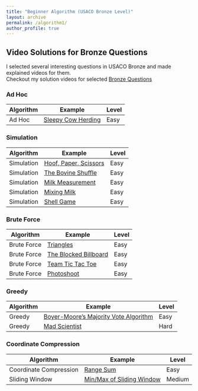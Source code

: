 ```yaml
---
title: "Beginner Algorithm (USACO Bronze Level)"
layout: archive
permalink: /algorithm1/
author_profile: true
---
```


## Video Solutions for Bronze Questions

I selected several interesting questions in USACO Bronze and made explained videos for them.  
Checkout my solution videos for selected [Bronze Questions](/usaco_bronze_video/)

### Ad Hoc  

| Algorithm  | Example                                                          | Level         |
| ---------- | ---------------------------------------------------------------- | ------------- |
| Ad Hoc     | [Sleepy Cow Herding](/usaco/USACO-2019-Jan-Bronze/#problem-2-Sleepy-Cow-Sorting) | Easy |


### Simulation

| Algorithm   |  Example                                                        | Level         |
| ------------| --------------------------------------------------------------- | ------------- |          
| Simulation  | [Hoof, Paper, Scissors](/usaco/USACO-2017-Jan-Bronze/#problem-2-hoof-paper-scissors)  | Easy   |      
| Simulation  | [The Bovine Shuffle](/usaco/USACO-2017-Dec-Bronze/#problem-2-the-bovine-shuffle)  | Easy   |   
| Simulation  | [Milk Measurement](/usaco/USACO-2017-Dec-Bronze/#problem-3-milk-measurement)  | Easy   |   
| Simulation  | [Mixing Milk](/usaco/USACO-2018-Dec-Bronze/#problem-1-mixing-milk)  | Easy   |   
| Simulation  | [Shell Game](/usaco/USACO-2019-Jan-Bronze/#problem-1-shell-game)  | Easy   |   


### Brute Force

| Algorithm   |  Example                                                        | Level         |
| ------------| --------------------------------------------------------------- | ------------- |          
| Brute Force | [Triangles](/usaco/USACO-2020-Feb-Bronze/#problem-1-triangles) | Easy  |  
| Brute Force | [The Blocked Billboard](/usaco/USACO-2017-Dec-Bronze/#problem-1-the-blocked-billboard) | Easy  |  
| Brute Force | [Team Tic Tac Toe](/usaco/USACO-2018-Open-Bronze/#problem-1-team-tic-tac-toe) | Easy  |  
| Brute Force | [Photoshoot](/usaco/USACO-2020-Jan-Bronze/#problem-2-photoshoot) | Easy  |  


### Greedy

| Algorithm   |  Example                                                        | Level         |
| ------------| --------------------------------------------------------------- | ------------- |    
| Greedy      | [Boyer-Moore’s Majority Vote Algorithm](https://starcoder.org/programming/boyer-moore-majority-vote/)  | Easy   |      
| Greedy      | [Mad Scientist](/usaco/USACO-2020-Feb-Bronze/#problem-2-mad-scientist)  | Hard      |  


### Coordinate Compression  

| Algorithm   |  Example                                                        | Level         |
| ------------| --------------------------------------------------------------- | ------------- |          
| Coordinate Compression  | [Range Sum](/algorithm/algorithm_coordinate_compression_range_sum/) | Easy    |  
| Sliding Window | [Min/Max of Sliding Window](/algorithm/algorithm_sliding_window_min_max/) | Medium    |  
